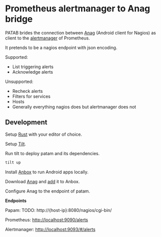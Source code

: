 # Prometheus alertmanager to Anag bridge

PATAB brides the connection between [Anag](https://damien.degois.info/android/aNag/) (Android client for Nagios) as client to the [alertmanager](https://prometheus.io/docs/alerting/latest/alertmanager/) of Prometheus.

It pretends to be a nagios endpoint with json encoding.

Supported:
- List triggering alerts
- Acknowledge alerts

Unsupported:
- Recheck alerts
- Filters for services
- Hosts
- Generally everything nagios does but alertmanager does not

## Development

Setup [Rust](https://rustup.rs/) with your editor of choice.

Setup [Tilt](https://docs.tilt.dev/install.html).

Run tilt to deploy patam and its dependencies.
``` bash
tilt up
```

Install [Anbox](https://docs.anbox.io/userguide/install.html) to run Android apps locally.

Download [Anag](https://apkpure.com/de/anag/info.degois.damien.android.aNag) and [add](https://docs.anbox.io/userguide/install_apps.html) it to Anbox.

Configure Anag to the endpoint of patam.

__Endpoints__

Papam: TODO: http://{host-ip}:8080/nagios/cgi-bin/

Prometheus: [http://localhost:9090/alerts](http://localhost:9090/alerts)

Alertmanager: [http://localhost:9093/#/alerts](http://localhost:9093/#/alerts)
